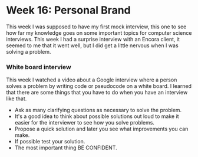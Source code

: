 # Week 16: Personal Brand

This week I was supposed to have my first mock interview, this one to see how far my knowledge goes on some important topics for computer science interviews. This week I had a surprise interview with an Encora client, it seemed to me that it went well, but I did get a little nervous when I was solving a problem.

### White board interview

This week I watched a video about a Google interview where a person solves a problem by writing code or pseudocode on a white board. I learned that there are some things that you have to do when you have an interview like that.

- Ask as many clarifying questions as necessary to solve the problem.
- It's a good idea to think about possible solutions out loud to make it easier for the interviewer to see how you solve problems.
- Propose a quick solution and later you see what improvements you can make.
- If possible test your solution.
- The most important thing BE CONFIDENT.
